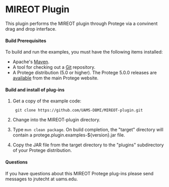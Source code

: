 # MIREOT Plugin 

This plugin performs the MIREOT plugin through Protege via a convinent drag and drop interface.

#### Build Prerequisites

To build and run the examples, you must have the following items installed:

+ Apache's [Maven](http://maven.apache.org/index.html).
+ A tool for checking out a [Git](http://git-scm.com/) repository.
+ A Protege distribution (5.0 or higher).  The Protege 5.0.0 releases are [available](http://protege.stanford.edu/products.php#desktop-protege) from the main Protege website. 

#### Build and install of plug-ins

1. Get a copy of the example code:

        git clone https://github.com/UAMS-DBMI/MIREOT-plugin.git 
    
2. Change into the MIREOT-plugin directory.

3. Type `mvn clean package`.  On build completion, the "target" directory will contain a protege.plugin.examples-${version}.jar file.

4. Copy the JAR file from the target directory to the "plugins" subdirectory of your Protege distribution.
 
#### Questions

If you have questions about this MIREOT Protege plug-ins please send messages to jrutecht at uams.edu.

